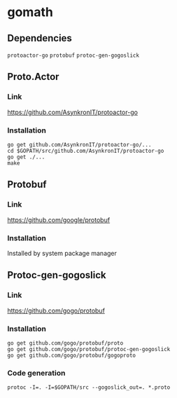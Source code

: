 # gomath

## Dependencies 

`protoactor-go`
`protobuf`
`protoc-gen-gogoslick`


## Proto.Actor

### Link

https://github.com/AsynkronIT/protoactor-go

### Installation

```
go get github.com/AsynkronIT/protoactor-go/...
cd $GOPATH/src/github.com/AsynkronIT/protoactor-go
go get ./...
make
```

## Protobuf

### Link

https://github.com/google/protobuf

### Installation

Installed by system package manager


## Protoc-gen-gogoslick

### Link

https://github.com/gogo/protobuf

### Installation

```
go get github.com/gogo/protobuf/proto                                                                                                                                     
go get github.com/gogo/protobuf/protoc-gen-gogoslick
go get github.com/gogo/protobuf/gogoproto
```

### Code generation

`protoc -I=. -I=$GOPATH/src --gogoslick_out=. *.proto`
